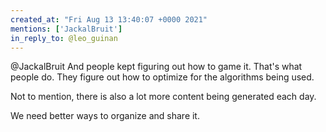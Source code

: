 ```yaml
---
created_at: "Fri Aug 13 13:40:07 +0000 2021"
mentions: ['JackalBruit']
in_reply_to: @leo_guinan
---
```


@JackalBruit And people kept figuring out how to game it. That's what people do. They figure out how to optimize for the algorithms being used.

Not to mention, there is also a lot more content being generated each day. 

We need better ways to organize and share it.